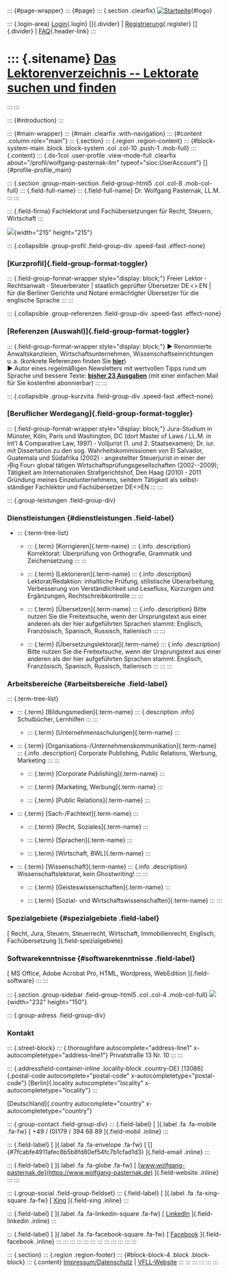 ::: {#page-wrapper}
::: {#page}
::: {.section .clearfix}
[![Startseite](https://www.lektoren.de/sites/default/files/VfLL_logo.jpg)](/ "Startseite"){#logo}

::: {.login-area}
[Login](/user){.login} []{.divider} \|
[Registrierung](/user/register){.register} []{.divider} \|
[FAQ](/faq-page){.header-link}
:::

::: {.sitename}
[Das Lektorenverzeichnis -- Lektorate suchen und finden](/ "Startseite")
========================================================================
:::
:::

::: {#introduction}
:::

::: {#main-wrapper}
::: {#main .clearfix .with-navigation}
::: {#content .column role="main"}
::: {.section}
::: {.region .region-content}
::: {#block-system-main .block .block-system .col .col-10 .push-1 .mob-full}
::: {.content}
::: {.ds-1col .user-profile .view-mode-full .clearfix about="/profil/wolfgang-pasternak-llm" typeof="sioc:UserAccount"}
[]{#profile-profile_main}

::: {.section .group-main-section .field-group-html5 .col .col-8 .mob-col-full}
::: {.field-full-name}
::: {.field-full-name}
Dr. Wolfgang Pasternak, LL.M.
:::
:::

::: {.field-firma}
Fachlektorat und Fachübersetzungen für Recht, Steuern, Wirtschaft
:::

![](https://www.lektoren.de/sites/default/files/styles/profile-image-full/public/users/profile_img/wp-thumbnail.png?itok=3gyrvbFX){width="215"
height="215"}

::: {.collapsible .group-profil .field-group-div .speed-fast .effect-none}
### [Kurzprofil]{.field-group-format-toggler}

::: {.field-group-format-wrapper style="display: block;"}
Freier Lektor **·** Rechtsanwalt **·** Steuerberater \| staatlich
geprüfter Übersetzer DE \<\> EN \| für die Berliner Gerichte und Notare
ermächtigter Übersetzer für die englische Sprache
:::
:::

::: {.collapsible .group-referenzen .field-group-div .speed-fast .effect-none}
### [Referenzen (Auswahl)]{.field-group-format-toggler}

::: {.field-group-format-wrapper style="display: block;"}
▶ Renommierte Anwalts­kanzleien, Wirtschafts­unter­nehmen,
Wissen­schafts­einrichtungen u. a. (konkrete Referenzen finden Sie
[**hier**](https://wolfgang-pasternak.de/#referenzen))\
▶ Autor eines regelmäßigen Newsletters mit wertvollen Tipps rund um
Sprache und bessere Texte: [**bisher 23
Ausgaben**](https://wolfgang-pasternak.de/de/Newsletter/) (mit einer
einfachen Mail für Sie kostenfrei abonnierbar)
:::
:::

::: {.collapsible .group-kurzvita .field-group-div .speed-fast .effect-none}
### [Beruflicher Werdegang]{.field-group-format-toggler}

::: {.field-group-format-wrapper style="display: block;"}
Jura-Studium in Münster, Köln, Paris und Washington, DC (dort Master of
Laws / LL.M. in Int'l & Comparative Law, 1997) **·** Volljurist (1. und
2. Staatsexamen); Dr. iur. mit Dissertation zu den sog.
Wahrheits­kommissionen von El Salvador, Guatemala und Südafrika (2002)
**·** angestellter Steuer­jurist in einer der ›Big Four‹ global tätigen
Wirtschafts­prüfungs­gesellschaften (2002--2009); Tätigkeit am
Inter­nationalen Straf­gerichts­hof, Den Haag (2010) **·** 2011 Gründung
meines Einzel­unternehmens, seitdem Tätigkeit als selbst­ständiger
Fachlektor und Fachübersetzer DE\<\>EN
:::
:::

::: {.group-leistungen .field-group-div}
### Dienstleistungen {#dienstleistungen .field-label}

-   ::: {.term-tree-list}
    -   ::: {.term}
        [Korrigieren]{.term-name}
        ::: {.info .description}
        Korrektorat: Überprüfung von Orthografie, Grammatik und
        Zeichensetzung
        :::
        :::

    -   ::: {.term}
        [Lektorieren]{.term-name}
        ::: {.info .description}
        Lektorat/Redaktion: inhaltliche Prüfung, stilistische
        Überarbeitung, Verbesserung von Verständlichkeit und Lesefluss,
        Kürzungen und Ergänzungen, Rechtschreibkontrolle
        :::
        :::

    -   ::: {.term}
        [Übersetzen]{.term-name}
        ::: {.info .description}
        Bitte nutzen Sie die Freitextsuche, wenn der Ursprungstext aus
        einer anderen als der hier aufgeführten Sprachen stammt:
        Englisch, Französisch, Spanisch, Russisch, Italienisch
        :::
        :::

    -   ::: {.term}
        [Übersetzungslektorat]{.term-name}
        ::: {.info .description}
        Bitte nutzen Sie die Freitextsuche, wenn der Ursprungstext aus
        einer anderen als der hier aufgeführten Sprachen stammt:
        Englisch, Französisch, Spanisch, Russisch, Italienisch
        :::
        :::
    :::

### Arbeitsbereiche {#arbeitsbereiche .field-label}

::: {.term-tree-list}
-   ::: {.term}
    [Bildungsmedien]{.term-name}
    ::: {.description .info}
    Schulbücher, Lernhilfen
    :::
    :::

    -   ::: {.term}
        [Unternehmensschulungen]{.term-name}
        :::

-   ::: {.term}
    [Organisations-/Unternehmenskommunikation]{.term-name}
    ::: {.info .description}
    Corporate Publishing, Public Relations, Werbung, Marketing
    :::
    :::

    -   ::: {.term}
        [Corporate Publishing]{.term-name}
        :::

    -   ::: {.term}
        [Marketing, Werbung]{.term-name}
        :::

    -   ::: {.term}
        [Public Relations]{.term-name}
        :::

-   ::: {.term}
    [Sach-/Fachtext]{.term-name}
    :::

    -   ::: {.term}
        [Recht, Soziales]{.term-name}
        :::

    -   ::: {.term}
        [Sprachen]{.term-name}
        :::

    -   ::: {.term}
        [Wirtschaft, BWL]{.term-name}
        :::

-   ::: {.term}
    [Wissenschaft]{.term-name}
    ::: {.info .description}
    Wissenschaftslektorat, kein Ghostwriting!
    :::
    :::

    -   ::: {.term}
        [Geisteswissenschaften]{.term-name}
        :::

    -   ::: {.term}
        [Sozial- und Wirtschaftswissenschaften]{.term-name}
        :::
:::

### Spezialgebiete {#spezialgebiete .field-label}

[ Recht, Jura, Steuern, Steuerrecht, Wirtschaft, Immobilienrecht,
Englisch, Fachübersetzung ]{.field-spezialgebiete}

### Softwarekenntnisse {#softwarekenntnisse .field-label}

[ MS Office, Adobe Acrobat Pro, HTML, Wordpress, WebEdition
]{.field-software}
:::
:::

::: {.section .group-sidebar .field-group-html5 .col .col-4 .mob-col-full}
![](https://www.lektoren.de/sites/default/files/styles/logo/public/users/profile_logo/dr_wolfgang_pasternak.png?itok=tbK35TX2){width="232"
height="150"}

::: {.group-adress .field-group-div}
### Kontakt

::: {.street-block}
::: {.thoroughfare autocomplete="address-line1" x-autocompletetype="address-line1"}
Privatstraße 13 Nr. 10
:::
:::

::: {.addressfield-container-inline .locality-block .country-DE}
[13086]{.postal-code autocomplete="postal-code"
x-autocompletetype="postal-code"} [Berlin]{.locality
autocomplete="locality" x-autocompletetype="locality"}
:::

[Deutschland]{.country autocomplete="country"
x-autocompletetype="country"}

::: {.group-contact .field-group-div}
::: {.field-label}
[ ]{.label .fa .fa-mobile .fa-fw} [ +49 / (0)179 / 394 68 89
]{.field-mobil .inline}
:::

::: {.field-label}
[ ]{.label .fa .fa-envelope .fa-fw} [
[]{#7fcabfe4911afec8b5b8fd80ef54fc7b1cfad1d3} ]{.field-email .inline}
:::

::: {.field-label}
[ ]{.label .fa .fa-globe .fa-fw} [
[www.wolfgang-pasternak.de](https://www.wolfgang-pasternak.de)
]{.field-website .inline}
:::
:::

::: {.group-social .field-group-fieldset}
::: {.field-label}
[ ]{.label .fa .fa-xing-square .fa-fw} [
[Xing](http://www.xing.com/profile/Wolfgang_Pasternak) ]{.field-xing
.inline}
:::

::: {.field-label}
[ ]{.label .fa .fa-linkedin-square .fa-fw} [
[LinkedIn](http://www.linkedin.com/in/wolfgangpasternak)
]{.field-linkedin .inline}
:::

::: {.field-label}
[ ]{.label .fa .fa-facebook-square .fa-fw} [
[Facebook](http://www.facebook.com/lektoratpasternak) ]{.field-facebook
.inline}
:::
:::
:::
:::
:::
:::
:::
:::
:::
:::
:::
:::

::: {.section}
::: {.region .region-footer}
::: {#block-block-4 .block .block-block}
::: {.content}
[Impressum/Datenschutz](/impressum) \|
[VFLL-Website](http://www.vfll.de)
:::
:::
:::
:::
:::
:::
